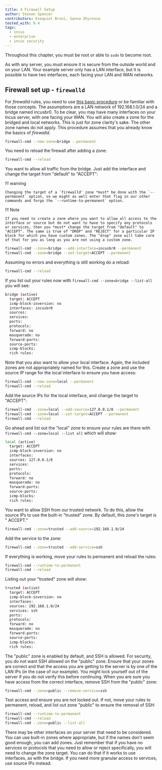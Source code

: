 ```yaml
---
title: 4 Firewall Setup
author: Steven Spencer
contributors: Ezequiel Bruni, Ganna Zhyrnova
tested_with: 9.4
tags:
  - incus 
  - enterprise
  - incus security
---
```


Throughout this chapter, you must be root or able to `sudo` to become root.

As with any server, you must ensure it is secure from the outside world and on your LAN. Your example server only has a LAN interface, but it is possible to have two interfaces, each facing your LAN and WAN networks.  

## Firewall set up - `firewalld`

For _firewalld_ rules, you need to use [this basic procedure](../../guides/security/firewalld.md) or be familiar with those concepts. The assumptions are a LAN network of 192.168.1.0/24 and a bridge named incusbr0. To be clear, you may have many interfaces on your Incus server, with one facing your WAN. You will also create a zone for the bridged and local networks. This is just for zone clarity's sake. The other zone names do not apply. This procedure assumes that you already know the basics of _firewalld_.

```bash
firewall-cmd --new-zone=bridge --permanent
```

You need to reload the firewall after adding a zone:

```bash
firewall-cmd --reload
```

You want to allow all traffic from the bridge. Just add the interface and change the target from "default" to "ACCEPT":

!!! warning

    Changing the target of a `firewalld' zone *must* be done with the `--permanent` option, so we might as well enter that flag in our other commands and forgo the `--runtime-to-permanent` option.

!!! Note

    If you need to create a zone where you want to allow all access to the interface or source but do not want to have to specify any protocols or services, then you *must* change the target from "default" to "ACCEPT". The same is true of "DROP" and "REJECT" for a particular IP block for which you have custom zones. The "drop" zone will take care of that for you as long as you are not using a custom zone.

```bash
firewall-cmd --zone=bridge --add-interface=incusbr0 --permanent
firewall-cmd --zone=bridge --set-target=ACCEPT --permanent
```

Assuming no errors and everything is still working do a reload:

```bash
firewall-cmd --reload
```

If you list out your rules now with `firewall-cmd --zone=bridge --list-all` you will see:

```bash
bridge (active)
  target: ACCEPT
  icmp-block-inversion: no
  interfaces: incusbr0
  sources:
  services:
  ports:
  protocols:
  forward: no
  masquerade: no
  forward-ports:
  source-ports:
  icmp-blocks:
  rich rules:
```

Note that you also want to allow your local interface. Again, the included zones are not appropriately named for this. Create a zone and use the source IP range for the local interface to ensure you have access:

```bash
firewall-cmd --new-zone=local --permanent
firewall-cmd --reload
```

Add the source IPs for the local interface, and change the target to "ACCEPT":

```bash
firewall-cmd --zone=local --add-source=127.0.0.1/8 --permanent
firewall-cmd --zone=local --set-target=ACCEPT --permanent
firewall-cmd --reload
```

Go ahead and list out the "local" zone to ensure your rules are there with `firewall-cmd --zone=local --list all` which will show:

```bash
local (active)
  target: ACCEPT
  icmp-block-inversion: no
  interfaces:
  sources: 127.0.0.1/8
  services:
  ports:
  protocols:
  forward: no
  masquerade: no
  forward-ports:
  source-ports:
  icmp-blocks:
  rich rules:
```

You want to allow SSH from our trusted network. To do this, allow the source IPs to use the built-in "trusted" zone. By default, this zone's target is " ACCEPT."

```bash
firewall-cmd --zone=trusted --add-source=192.168.1.0/24
```

Add the service to the zone:

```bash
firewall-cmd --zone=trusted --add-service=ssh
```

If everything is working, move your rules to permanent and reload the rules:

```bash
firewall-cmd --runtime-to-permanent
firewall-cmd --reload
```

Listing out your "trusted" zone will show:

```bash
trusted (active)
  target: ACCEPT
  icmp-block-inversion: no
  interfaces:
  sources: 192.168.1.0/24
  services: ssh
  ports:
  protocols:
  forward: no
  masquerade: no
  forward-ports:
  source-ports:
  icmp-blocks:
  rich rules:
```

The "public" zone is enabled by default, and SSH is allowed. For security, you do not want SSH allowed on the "public" zone. Ensure that your zones are correct and that the access you are getting to the server is by one of the LAN IPs (in the case of our example). You might lock yourself out of the server if you do not verify this before continuing. When you are sure you have access from the correct interface, remove SSH from the "public" zone:

```bash
firewall-cmd --zone=public --remove-service=ssh
```

Test access and ensure you are not locked out. If not, move your rules to permanent, reload, and list out zone "public" to ensure the removal of SSH:

```bash
firewall-cmd --runtime-to-permanent
firewall-cmd --reload
firewall-cmd --zone=public --list-all
```

There may be other interfaces on your server that need to be considered. You can use built-in zones where appropriate, but if the names don't seem good enough, you can add zones. Just remember that if you have no services or protocols that you need to allow or reject specifically, you will need to change the zone target. You can do that if it works to use interfaces, as with the bridge. If you need more granular access to services, use source IPs instead.
